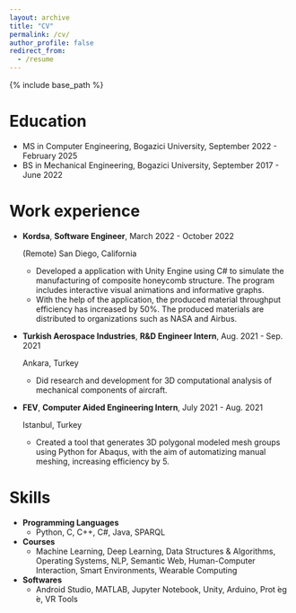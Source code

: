 ```yaml
---
layout: archive
title: "CV"
permalink: /cv/
author_profile: false
redirect_from:
  - /resume
---
```


{% include base_path %}

Education
======
* MS in Computer Engineering, Bogazici University, September 2022 - February 2025
* BS in Mechanical Engineering, Bogazici University, September 2017 - June 2022

Work experience
======
* **Kordsa**, **Software Engineer**, March 2022 - October 2022

  (Remote) San Diego, California
  * Developed a application with Unity Engine using C# to simulate the manufacturing of composite honeycomb
structure. The program includes interactive visual animations and informative graphs.
  * With the help of the application, the produced material throughput efficiency has increased by 50%. The
produced materials are distributed to organizations such as NASA and Airbus.

* **Turkish Aerospace Industries**, **R&D Engineer Intern**, Aug. 2021 - Sep. 2021

  Ankara, Turkey
  * Did research and development for 3D computational analysis of mechanical components of aircraft.

* **FEV**, **Computer Aided Engineering Intern**, July 2021 - Aug. 2021

  Istanbul, Turkey
  * Created a tool that generates 3D polygonal modeled mesh groups using Python for Abaqus, with the aim of automatizing manual meshing, increasing efficiency by 5.
  
Skills
======
* **Programming Languages**
  * Python, C, C++, C#, Java, SPARQL
* **Courses**
  * Machine Learning, Deep Learning, Data Structures & Algorithms, Operating Systems, NLP, Semantic Web, Human-Computer Interaction, Smart Environments, Wearable Computing
* **Softwares**
  * Android Studio, MATLAB, Jupyter Notebook, Unity, Arduino, Prot ́eg ́e, VR Tools
